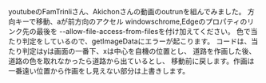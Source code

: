 youtubeのFamTrinliさん、Akichonさんの動画のoutrunを組んでみました。
方向キーで移動、aが前方向のアクセル
windowschrome,Edgeのプロパティのリンク先の最後を
 --allow-file-access-from-filesを付け加えてください。
 色で当たり判定をしているので、getImageDataにエラーが起こります。
 コードは、当たり判定はyは画面の一番下、xは中心を自機の位置とし、
道路を作画した後、道路の色を取れなかったら道路から出ているとし、
移動前に戻します。作画は一番遠い位置から作画をし見えない部分は上書きします。
